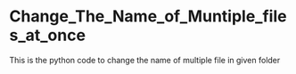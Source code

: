 # Change_The_Name_of_Muntiple_files_at_once
This is the python code to change the name of multiple file in given folder
